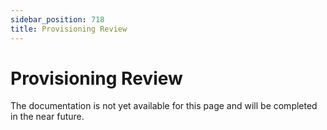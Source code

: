 ```yaml
---
sidebar_position: 718
title: Provisioning Review
---
```


# Provisioning Review

The documentation is not yet available for this page and will be completed in the near future.
